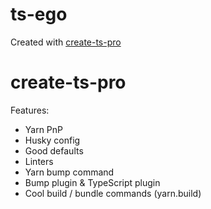 # ts-ego

Created with [create-ts-pro](https://github.com/Milo123459/create-ts-pro)

# create-ts-pro

Features:

* Yarn PnP
* Husky config
* Good defaults
* Linters
* Yarn bump command
* Bump plugin & TypeScript plugin
* Cool build / bundle commands (yarn.build)